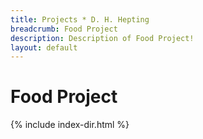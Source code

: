 ```yaml
---
title: Projects * D. H. Hepting
breadcrumb: Food Project
description: Description of Food Project!
layout: default
---
```

# Food Project

{% include index-dir.html %}
